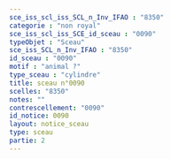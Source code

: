 ```yaml
---
sce_iss_scl_iss_SCL_n_Inv_IFAO : "8350"
categorie : "non royal"
sce_iss_scl_iss_SCE_id_sceau : "0090"
typeObjet : "Sceau"
sce_iss_SCL_n_Inv_IFAO : "8350"
id_sceau : "0090"
motif : "animal ?"
type_sceau : "cylindre"
title: sceau n°0090
scelles: "8350"
notes: ""
contrescellement: "0090"
id_notice: 0090
layout: notice_sceau
type: sceau
partie: 2
---
```

